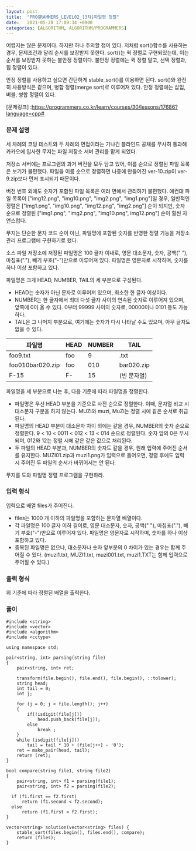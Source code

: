 ```yaml
---
layout: post
title:  "PROGRAMMERS_LEVEL02_[3차]파일명 정렬"
date:   2021-05-28 17:09:34 +0900
categories: [ALGORITHM, ALGORITHM/PROGRAMMERS]
---
```


어렵지는 않은 문제이다. 하지만 하나 주의할 점이 있다. 저처럼 sort()함수를 사용하는 경우, 문제조건과 달리 순서를 보장받지 못한다. sort()는 퀵 정렬로 구현되있는데, 이는 순서를 보장받지 못하는 불안정 정렬이다. 불안정 정렬에는 퀵 정렬 말고, 선택 정렬과, 힙 정렬이 있다. 

안정 정렬를 사용하고 싶으면 간단하게 stable_sort()를 이용하면 된다. sort()와 완전히 사용방식은 같으며, 병합 정렬(merge sort)로 이루어져 있다. 안정 정렬에는 삽입, 버블, 병합 정렬이 있다. 

[문제링크] :https://programmers.co.kr/learn/courses/30/lessons/17686?language=cpp#

### 문제 설명
세 차례의 코딩 테스트와 두 차례의 면접이라는 기나긴 블라인드 공채를 무사히 통과해 카카오에 입사한 무지는 파일 저장소 서버 관리를 맡게 되었다.

저장소 서버에는 프로그램의 과거 버전을 모두 담고 있어, 이름 순으로 정렬된 파일 목록은 보기가 불편했다. 파일을 이름 순으로 정렬하면 나중에 만들어진 ver-10.zip이 ver-9.zip보다 먼저 표시되기 때문이다.

버전 번호 외에도 숫자가 포함된 파일 목록은 여러 면에서 관리하기 불편했다. 예컨대 파일 목록이 ["img12.png", "img10.png", "img2.png", "img1.png"]일 경우, 일반적인 정렬은 ["img1.png", "img10.png", "img12.png", "img2.png"] 순이 되지만, 숫자 순으로 정렬된 ["img1.png", "img2.png", "img10.png", img12.png"] 순이 훨씬 자연스럽다.

무지는 단순한 문자 코드 순이 아닌, 파일명에 포함된 숫자를 반영한 정렬 기능을 저장소 관리 프로그램에 구현하기로 했다.

소스 파일 저장소에 저장된 파일명은 100 글자 이내로, 영문 대소문자, 숫자, 공백(" "), 마침표("."), 빼기 부호("-")만으로 이루어져 있다. 파일명은 영문자로 시작하며, 숫자를 하나 이상 포함하고 있다.

파일명은 크게 HEAD, NUMBER, TAIL의 세 부분으로 구성된다.

- HEAD는 숫자가 아닌 문자로 이루어져 있으며, 최소한 한 글자 이상이다.
- NUMBER는 한 글자에서 최대 다섯 글자 사이의 연속된 숫자로 이루어져 있으며, 앞쪽에 0이 올 수 있다. 0부터 99999 사이의 숫자로, 00000이나 0101 등도 가능하다.
- TAIL은 그 나머지 부분으로, 여기에는 숫자가 다시 나타날 수도 있으며, 아무 글자도 없을 수 있다.

|파일명|HEAD|NUMBER|TAIL|
|---|---|---|---|
|foo9.txt|foo|9|.txt|
|foo010bar020.zip|foo|010|bar020.zip|
|F-15|F-|15|(빈 문자열)|

파일명을 세 부분으로 나눈 후, 다음 기준에 따라 파일명을 정렬한다.

- 파일명은 우선 HEAD 부분을 기준으로 사전 순으로 정렬한다. 이때, 문자열 비교 시 대소문자 구분을 하지 않는다. MUZI와 muzi, MuZi는 정렬 시에 같은 순서로 취급된다.
- 파일명의 HEAD 부분이 대소문자 차이 외에는 같을 경우, NUMBER의 숫자 순으로 정렬한다. 9 < 10 < 0011 < 012 < 13 < 014 순으로 정렬된다. 숫자 앞의 0은 무시되며, 012와 12는 정렬 시에 같은 같은 값으로 처리된다.
- 두 파일의 HEAD 부분과, NUMBER의 숫자도 같을 경우, 원래 입력에 주어진 순서를 유지한다. MUZI01.zip과 muzi1.png가 입력으로 들어오면, 정렬 후에도 입력 시 주어진 두 파일의 순서가 바뀌어서는 안 된다.

무지를 도와 파일명 정렬 프로그램을 구현하라.

### 입력 형식
입력으로 배열 files가 주어진다.

- files는 1000 개 이하의 파일명을 포함하는 문자열 배열이다.
- 각 파일명은 100 글자 이하 길이로, 영문 대소문자, 숫자, 공백(" "), 마침표("."), 빼기 부호("-")만으로 이루어져 있다. 파일명은 영문자로 시작하며, 숫자를 하나 이상 포함하고 있다.
- 중복된 파일명은 없으나, 대소문자나 숫자 앞부분의 0 차이가 있는 경우는 함께 주어질 수 있다. (muzi1.txt, MUZI1.txt, muzi001.txt, muzi1.TXT는 함께 입력으로 주어질 수 있다.)

### 출력 형식
위 기준에 따라 정렬된 배열을 출력한다. 

### 풀이
```
#include <string>
#include <vector>
#include <algorithm>
#include <cctype>

using namespace std;

pair<string, int> parsing(string file)
{
    pair<string, int> ret;
    
    transform(file.begin(), file.end(), file.begin(), ::tolower);
    string head;
    int tail = 0;
    int j;
    
    for (j = 0; j < file.length(); j++)
    {
        if(!isdigit(file[j]))
            head.push_back(file[j]);
        else
            break ;
    }
    while (isdigit(file[j]))
        tail = tail * 10 + (file[j++] - '0');
    ret = make_pair(head, tail);
    return (ret);
}

bool compare(string file1, string file2)
{
    pair<string, int> f1 = parsing(file1);
    pair<string, int> f2 = parsing(file2);
    
  if (f1.first == f2.first)
      return (f1.second < f2.second);
  else
      return (f1.first < f2.first);
}

vector<string> solution(vector<string> files) {   
    stable_sort(files.begin(), files.end(), compare);  
    return (files);
}
```